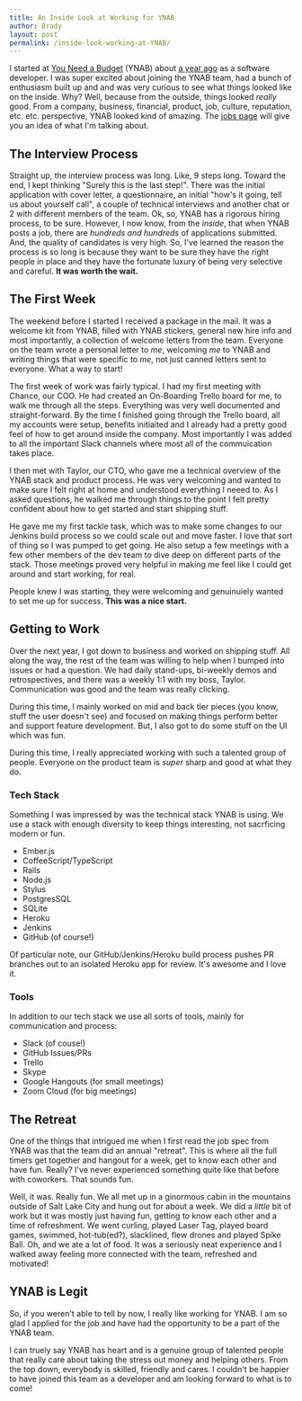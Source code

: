 ```yaml
---
title: An Inside Look at Working for YNAB
author: Brady
layout: post
permalink: /inside-look-working-at-YNAB/
---
```

I started at [You Need a Budget](http://www.youneedabudget.com/) (YNAB) about [a year ago](http://www.geekytidbits.com/joining-you-need-a-budget/) as a software developer.  I was super excited about joining the YNAB team, had a bunch of enthusiasm built up and and was very curious to see what things looked like on the inside.  Why?  Well, because from the outside, things looked _really_ good.  From a company, business, financial, product, job, culture, reputation, etc. etc. perspective, YNAB looked kind of amazing.  The [jobs page](http://www.youneedabudget.com/jobs) will give you an idea of what I'm talking about.

## The Interview Process
Straight up, the interview process was long.  Like, 9 steps long.  Toward the end, I kept thinking "Surely this is the last step!".  There was the initial application with cover letter, a questionnaire, an initial "how's it going, tell us about yourself call", a couple of technical interviews and another chat or 2 with different members of the team.  Ok, so, YNAB has a rigorous hiring process, to be sure.  However, I now know, from the _inside_, that when YNAB posts a job, there are _hundreds and hundreds_ of applications submitted.  And, the quality of candidates is very high.  So, I've learned the reason the process is so long is because they want to be sure they have the right people in place and they have the fortunate luxury of being very selective and careful.  **It was worth the wait.**

## The First Week
The weekend before I started I received a package in the mail.  It was a welcome kit from YNAB, filled with YNAB stickers, general new hire info and most importantly, a collection of welcome letters from the team.  Everyone on the team wrote a personal letter to _me_, welcoming _me_ to YNAB and writing things that were specific to _me_, not just canned letters sent to everyone.  What a way to start!

The first week of work was fairly typical.  I had my first meeting with Chance, our COO.  He had created an On-Boarding Trello board for me, to walk me through all the steps.  Everything was very well documented and straight-forward.  By the time I finished going through the Trello board, all my accounts were setup, benefits initiaited and I already had a pretty good feel of how to get around inside the company.  Most importantly I was added to all the important Slack channels where most all of the commuication takes place.

I then met with Taylor, our CTO, who gave me a technical overview of the YNAB stack and product process.  He was very welcoming and wanted to make sure I felt right at home and understood everything I neeed to.  As I asked questions, he walked me through things to the point I felt pretty confident about how to get started and start shipping stuff.

He gave me my first tackle task, which was to make some changes to our Jenkins build process so we could scale out and move faster.  I love that sort of thing so I was pumped to get going.  He also setup a few meetings with a few other members of the dev team to dive deep on different parts of the stack.  Those meetings proved very helpful in making me feel like I could get around and start working, for real.

People knew I was starting, they were welcoming and genuinuiely wanted to set me up for success.  **This was a nice start.**

## Getting to Work
Over the next year, I got down to business and worked on shipping stuff.  All along the way, the rest of the team was willing to help when I bumped into issues or had a question.  We had daily stand-ups, bi-weekly demos and retrospectives, and there was a weekly 1:1 with my boss, Taylor.  Communication was good and the team was really clicking.

During this time, I mainly worked on mid and back tier pieces (you know, stuff the user doesn't see) and focused on making things perform better and support feature development.  But, I also got to do some stuff on the UI which was fun.

During this time, I really appreciated working with such a talented group of people.  Everyone on the product team is _super_ sharp and good at what they do.

### Tech Stack
Something I was impressed by was the technical stack YNAB is using.  We use a stack with enough diversity to keep things interesting, not sacrficing modern or fun.

- Ember.js
- CoffeeScript/TypeScript 
- Rails
- Node.js
- Stylus
- PostgresSQL
- SQLite
- Heroku
- Jenkins
- GitHub (of course!)

Of particular note, our GitHub/Jenkins/Heroku build process pushes PR branches out to an isolated Heroku app for review.  It's awesome and I love it.

### Tools
In addition to our tech stack we use all sorts of tools, mainly for communication and process:

- Slack (of couse!)
- GitHub Issues/PRs
- Trello
- Skype
- Google Hangouts (for small meetings)
- Zoom Cloud (for big meetings) 

## The Retreat
One of the things that intrigued me when I first read the job spec from YNAB was that the team did an annual "retreat".  This is where all the full timers get together and hangout for a week, get to know each other and have fun.  Really?  I've never experienced something quite like that before with coworkers.  That sounds fun.

Well, it was.  Really fun.  We all met up in a ginormous cabin in the mountains outside of Salt Lake City and hung out for about a week.  We did a _little_ bit of work but it was mostly just having fun, getting to know each other and a time of refreshment.  We went curling, played Laser Tag, played board games, swimmed, hot-tub(ed?), slacklined, flew drones and played Spike Ball.  Oh, and we ate a lot of food.  It was a seriously neat experience and I walked away feeling more connected with the team, refreshed and motivated!

## YNAB is Legit
So, if you weren't able to tell by now, I really like working for YNAB.  I am so glad I applied for the job and have had the opportunity to be a part of the YNAB team.

I can truely say YNAB has heart and is a genuine group of talented people that really care about taking the stress out money and helping others.  From the top down, everybody is skilled, friendly and cares.  I couldn't be happier to have joined this team as a developer and am looking forward to what is to come!